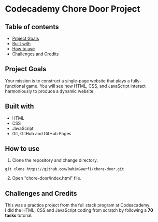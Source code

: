# Codecademy Chore Door Project

## Table of contents
* [Project Goals](#project-goals)
* [Built with](#built-with)
* [How to use](#how-to-use)
* [Challenges and Credits](#challenges-and-credits)

## Project Goals
Your mission is to construct a single-page website that plays a fully-functional game. You will see how HTML, CSS, and JavaScript interact harmoniously to produce a dynamic website.

## Built with
* HTML
* CSS
* JavaScript
* Git, GitHub and GitHub Pages

## How to use
1. Clone the repository and change directory.

```
git clone https://github.com/RahimGuerfi/chore-door.git
```

2. Open "chore-door/index.html" file.

## Challenges and Credits
This was a practice project from the full stack program at Codeacademy.
<br>
I did the HTML, CSS and JavaScript coding from scratch by following a **70 tasks** tutorial.

